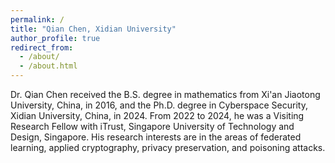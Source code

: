 ```yaml
---
permalink: /
title: "Qian Chen, Xidian University"
author_profile: true
redirect_from: 
  - /about/
  - /about.html
---
```


Dr. Qian Chen received the B.S. degree in mathematics from Xi'an Jiaotong University, China, in 2016, and the Ph.D. degree in Cyberspace Security, Xidian University, China, in 2024. From 2022 to 2024, he was a Visiting Research Fellow with iTrust, Singapore University of Technology and Design, Singapore. His research interests are in the areas of federated learning, applied cryptography, privacy preservation, and poisoning attacks.
